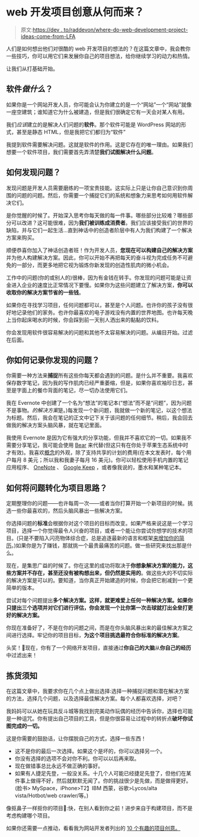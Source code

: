 # web 开发项目创意从何而来？

> 原文:[https://dev . to/raddevon/where-do-web-development-project-ideas-come-from-LFA](https://dev.to/raddevon/where-do-web-development-project-ideas-come-from-lfa)

人们是如何想出他们对很酷的 web 开发项目的想法的？在这篇文章中，我会教你一些技巧，你可以用它们来发展你自己的项目想法，给你继续学习的动力和热情。

让我们从打基础开始。

## [](#what-does-software-do)软件*做什么*？

如果你是一个网站开发人员，你可能会认为你建立的是一个“网站”一个“网站”就像一座空建筑；谁知道它为什么被建造，但是我们很确定它有一天会对某人有用。

我们*应该*建立的是解决人们问题的**软件**。那个软件可能是 WordPress 网站的形式，甚至是静态 HTML，但是我把它们都归为“软件”

我提到软件需要解决问题。这就是软件的作用。这是它存在的唯一理由。如果我们想要一个软件项目，我们需要首先弄清楚**我们试图解决什么问题**。

## [](#how-do-you-find-problems)如何发现问题？

发现问题是开发人员需要磨练的一项宝贵技能。这实际上只是让你自己意识到你周围的问题的问题。然后，你需要一个捕捉它们的系统和想象力来思考如何用软件解决它们。

是你觉醒的时候了。开始深入思考你每天做的每一件事。哪些部分比较难？哪些部分可以改进？这可能很难，因为**我们被训练成消费者**。我们应该接受我们的世界的缺陷，并与它们一起生活…直到神话中的创造者阶层中有人为我们构建了一个解决方案来购买。

顺便恭喜你加入了神话创造者班！作为开发人员，**您现在可以构建自己的解决方案**并为他人构建解决方案。因此，你可以开始不再把每天的奋斗视为完成任务不可避免的一部分，而更多地把它视为锻炼你新发现的创造性肌肉的微小机会。

工作中的问题(你的或别人的)很棒，因为有金钱在转手。你发现的问题可能是让资金进入企业的速度比正常情况下要慢。如果你为这些问题建立了解决方案，**你可以收取你的解决方案节省的一些钱**。

如果你在寻找学习项目，任何问题都可以，甚至是个人问题。也许你的孩子没有很好地记录他们的家务。也许你最喜欢的电子游戏没有内置的世界地图。也许每天晚上当你起床喝水的时候，你会踩到前一天别人洒出来的黏黏的饮料。

你会发现用软件很容易解决的问题和其他不太容易解决的问题。从编目开始。过滤在后面。

## [](#how-do-you-record-problems-you-find)你如何记录你发现的问题？

你需要一种方法来**捕捉**所有这些你每天都会遇到的问题。是什么并不重要。我喜欢保存数字笔记，因为我的写作肌肉已经严重萎缩，但是，如果你喜欢袖珍日志，甚至是字面上的餐巾背面的笔记，尽一切办法使用它们。

我在 Evernote 中创建了一个名为“想法”的笔记本(“想法”而不是“问题”，因为问题不是事物。*的解决方案*是。)每发现一个新问题，我就做一个新的笔记，以这个想法为标题。然后，我会在笔记的正文中记下关于该问题的任何细节。稍后，我会回去做我的解决方案头脑风暴，就在笔记里面。

我使用 Evernote 是因为它有强大的分享功能，但我并不喜欢它的一切。如果我不需要分享笔记，我可能会使用 [Bear](https://bear.app/) 来代替(但这只有在你处于苹果生态系统中时才有效)。我喜欢[概念](https://www.notion.so/product)的外观，除了支持共享的计划的费用(在本文发表时，每个用户每月 8 美元；所以我和我妻子每月 16 美元)。你可以轻松使用手机内置的笔记应用程序、 [OneNote](https://products.office.com/en-us/onenote/digital-note-taking-app) 、 [Google Keep](https://www.google.com/keep/) ，或者像我说的，墨水和某种笔记本。

## [](#how-do-you-turn-the-problems-into-project-ideas)如何将问题转化为项目思路？

定期整理你的问题——也许每周一次——或者当你打算开始一个新项目的时候。挑选一些你最喜欢的，然后头脑风暴出一些解决方案。

你选择问题的**标准**会根据你对这个项目的目标而改变。如果严格来说这是一个学习项目，选择一个你觉得最令人兴奋的项目，或者一个能让你尝试你想学的技术的项目。(只是不要陷入闪亮物体综合症，总是追逐最新的语言和框架[来增加你的简历](https://raddevon.com/articles/how-to-build-your-web-developer-resume-with-or-without-experience/)。)如果你是为了赚钱，那就挑一个最贵最痛苦的问题。做一些研究来找出那是什么。

现在，是集思广益的时候了。你在这里的成功将取决于**你想象解决方案的能力，这些方案并不存在，甚至还没有被构想出来，但仍然是实用的**。做这些大的不切实际的解决方案是可以的。要知道，当你真正开始建造的时候，你会把它削减到一个更简单的版本。

尝试对每个问题提出**多个解决方案。这样，就更难爱上任何一种解决方案。如果你只提出三个选项并对它们进行评估，你会发现一个比你第一次击球就打出全垒打更好的解决方案。**

你现在准备好了，不是在你的问题之间，而是在你头脑风暴出来的最佳解决方案之间进行选择。牢记你的项目目标，**为这个项目挑选最符合你标准的解决方案**。

头奖！🎰现在，你有了一个网络开发项目，直接通过**你自己的大脑**从**你自己的经历**中过滤出来！

## [](#notes-on-picking)拣货须知

在这篇文章中，我要求你在几个点上做出选择:选择一种捕捉问题和潜在解决方案的方法，选择几个问题，以及选择最佳解决方案。每个人都喜欢选择，对吧？

我妈妈可以从她在玩具反斗城等我找到完美动作玩偶的经历中告诉你，选择也可能是一种诅咒。你有提出自己项目的工具，但是你很容易让过程中的转折点**破坏你试图完成的一切。**

这是你需要的鼓励话，让你摆脱自己的方式，选择一些东西！

*   这不是你的最后一次选择。如果这个是坏的，你可以选择另一个。
*   你没有选择的选项不会对你不利。你可以以后再来取。
*   现在做错事总比永远不做正确的事好。
*   如果有人捷足先登，一般没关系。十几个人可能已经捷足先登了，但他们在某件事上做得不好，然后就默默无闻了。你的挑战很少是先做，而是做得更好。(脸书> MySpace，iPhone>T2】IBM 西蒙，谷歌>Lycos/alta vista/Hotbot/web crawler/等。)

像抠鼻子一样抠你的项目👃:快，在别人看到你之前！进步来自于构建项目，而不是考虑构建哪个项目。

如果你还需要一点推动，看看我为网站开发者列出的 [10 个有趣的项目创意。](https://raddevon.com/articles/10-great-web-development-learning-project-ideas/)